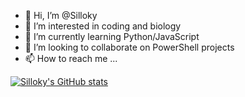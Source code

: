 - 👋 Hi, I’m @Silloky
- 👀 I’m interested in coding and biology
- 🌱 I’m currently learning Python/JavaScript
- 💞️ I’m looking to collaborate on PowerShell projects
- 📫 How to reach me ...

[![Silloky's GitHub stats](https://github-readme-stats.vercel.app/api?username=silloky)](https://github.com/anuraghazra/github-readme-stats)

<!---
Silloky/Silloky is a ✨ special ✨ repository because its `README.md` (this file) appears on your GitHub profile.
You can click the Preview link to take a look at your changes.
--->
